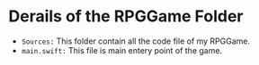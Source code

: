 # Derails of the RPGGame Folder

- `Sources:` This folder contain all the code file of my RPGGame.
- `main.swift:` This file is main entery point of the game.
